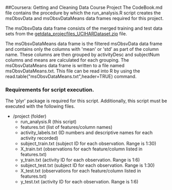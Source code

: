 ##Coursera: Getting and Cleaning Data Course Project
The CodeBook.md file contains the procedure by which the run_analysis.R script creates the msObsvData and msObsvDataMeans data frames required for this project. 

The msObsvData data frame consists of the merged training and test data sets from the [getdata_projecfiles_UCIHARDataset.zip](https://d396qusza40orc.cloudfront.net/getdata%2Fprojectfiles%2FUCI%20HAR%20Dataset.zip) file. 

The msObsvDataMeans data frame is the filtered msObsvData data frame and contains only the columns with 'mean' or 'std' as part of the column name. These columns are then grouped by activityDesc and subjectNum columns and means are calculated for each grouping. The msObsvDataMeans data frame is written to a file named msObsvDataMeans.txt. This file can be read into R by using the read.table("msObsvDataMeans.txt",header=TRUE) command.

### Requirements for script execution.
The 'plyr' package is required for this script. Additionally, this script must be executed with the following files.
- /project (folder)
  - run_analysis.R (this script)
  - features.txt (list of features/column names)
  - activity_labels.txt (ID numbers and descriptive names for each activity recorded)
  - subject_train.txt (subject ID for each observation. Range is 1:30)
  - X_train.txt (observations for each feature/column listed in features.txt)
  - y_train.txt (activity ID for each observation. Range is 1:6)
  - subject_test.txt (subject ID for each observation. Range is 1:30)
  - X_test.txt (observations for each feature/column listed in features.txt)
  - y_test.txt (activity ID for each observation. Range is 1:6)
